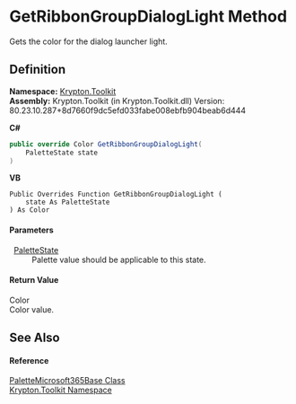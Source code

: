 # GetRibbonGroupDialogLight Method


Gets the color for the dialog launcher light.



## Definition
**Namespace:** <a href="79d2eac2-21f4-54ff-7552-b20c33c30600.md">Krypton.Toolkit</a>  
**Assembly:** Krypton.Toolkit (in Krypton.Toolkit.dll) Version: 80.23.10.287+8d7660f9dc5efd033fabe008ebfb904beab6d444

**C#**
``` C#
public override Color GetRibbonGroupDialogLight(
	PaletteState state
)
```
**VB**
``` VB
Public Overrides Function GetRibbonGroupDialogLight ( 
	state As PaletteState
) As Color
```



#### Parameters
<dl><dt>  <a href="93e626cd-00cf-240e-06c6-ab4d47e982ba.md">PaletteState</a></dt><dd>Palette value should be applicable to this state.</dd></dl>

#### Return Value
Color  
Color value.

## See Also


#### Reference
<a href="0b40d77b-2297-27f8-3fff-72fa0eb8639f.md">PaletteMicrosoft365Base Class</a>  
<a href="79d2eac2-21f4-54ff-7552-b20c33c30600.md">Krypton.Toolkit Namespace</a>  
